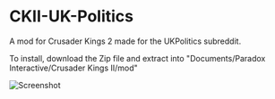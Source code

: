 # CKII-UK-Politics
A mod for Crusader Kings 2 made for the UKPolitics subreddit.

To install, download the Zip file and extract into "Documents/Paradox Interactive/Crusader Kings II/mod"

![Screenshot](https://i.sli.mg/uIpRe4.png)